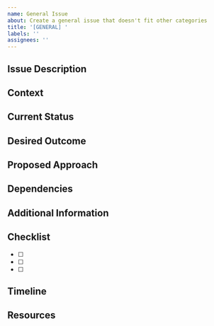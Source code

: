 ```yaml
---
name: General Issue
about: Create a general issue that doesn't fit other categories
title: '[GENERAL] '
labels: ''
assignees: ''
---
```


## Issue Description
<!-- Provide a clear and detailed description of the issue -->

## Context
<!-- Add any relevant context or background information -->

## Current Status
<!-- Describe the current state of things -->

## Desired Outcome
<!-- Describe what you want to achieve -->

## Proposed Approach
<!-- If you have any suggestions on how to address this issue -->

## Dependencies
<!-- List any dependencies or related issues -->

## Additional Information
<!-- Any other information that might be helpful -->

## Checklist
<!-- Add relevant checklist items for this issue -->
- [ ] 
- [ ] 
- [ ]

## Timeline
<!-- If applicable, add any timeline considerations -->

## Resources
<!-- Add links to any relevant resources or documentation --> 